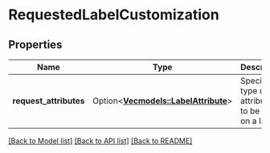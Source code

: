 # RequestedLabelCustomization

## Properties

Name | Type | Description | Notes
------------ | ------------- | ------------- | -------------
**request_attributes** | Option<[**Vec<models::LabelAttribute>**](LabelAttribute.md)> | Specify the type of attributes to be added on a label. | [optional]

[[Back to Model list]](../README.md#documentation-for-models) [[Back to API list]](../README.md#documentation-for-api-endpoints) [[Back to README]](../README.md)


